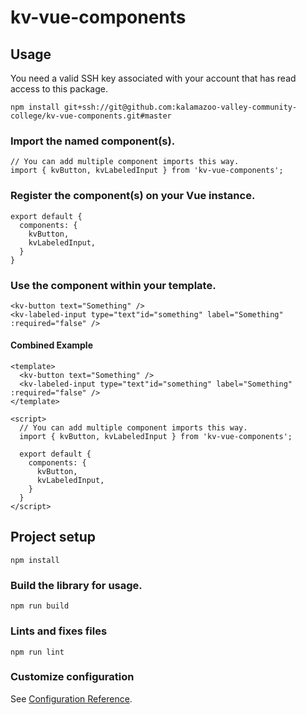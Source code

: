 # kv-vue-components

## Usage
You need a valid SSH key associated with your account that has read access to this package.
```
npm install git+ssh://git@github.com:kalamazoo-valley-community-college/kv-vue-components.git#master
```

### Import the named component(s).
``` vue
// You can add multiple component imports this way.
import { kvButton, kvLabeledInput } from 'kv-vue-components';
```

### Register the component(s) on your Vue instance.
``` vue
export default {
  components: {
    kvButton,
    kvLabeledInput,
  }
}
```

### Use the component within your template.
``` vue
<kv-button text="Something" />
<kv-labeled-input type="text"id="something" label="Something" :required="false" />
```

#### Combined Example
``` vue
<template>
  <kv-button text="Something" />
  <kv-labeled-input type="text"id="something" label="Something" :required="false" />
</template>

<script>
  // You can add multiple component imports this way.
  import { kvButton, kvLabeledInput } from 'kv-vue-components';

  export default {
    components: {
      kvButton,
      kvLabeledInput,
    }
  }
</script>
```

## Project setup
```
npm install
```

### Build the library for usage.
```
npm run build
```

### Lints and fixes files
```
npm run lint
```

### Customize configuration
See [Configuration Reference](https://cli.vuejs.org/config/).

